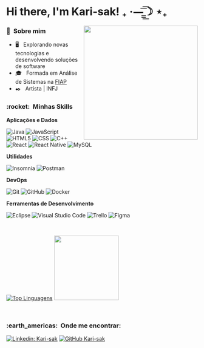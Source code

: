 # Hi there, I'm Kari-sak! ₊ ·—̳͟͞͞☽ ⋆₊

<img align="right" width="300" src="https://media2.giphy.com/media/l3978y5HqiEtqupiM/200w.gif?cid=82a1493b9h370l7a3f1qxe7a15nq7q529mxtyi57lr0ee52m&rid=200w.gif&ct=g" />

<h3> 🌸 &nbsp;Sobre mim </h3>

- 🖥  &nbsp; Explorando novas tecnologias e desenvolvendo soluções de software
- 🎓 &nbsp; Formada em Análise de Sistemas na <a href="https://www.fiap.com.br/">FIAP</a>
- ✒️ &nbsp; Artista | INFJ

<h3> :rocket: &nbsp;Minhas Skills </h3>

**Aplicações e Dados**

  ![Java](https://img.shields.io/badge/-Java-333333?style=flat&logo=Java&logoColor=007396)
  ![JavaScript](https://img.shields.io/badge/-JavaScript-333333?style=flat&logo=javascript)
  ![HTML5](https://img.shields.io/badge/-HTML5-333333?style=flat&logo=HTML5)
  ![CSS](https://img.shields.io/badge/-CSS-333333?style=flat&logo=CSS3&logoColor=1572B6)
  ![C++](https://img.shields.io/badge/-C++-333333?style=flat&logo=C%2B%2B&logoColor=00599C)
  ![React](https://img.shields.io/badge/-React-333333?style=flat&logo=react)
  ![React Native](https://img.shields.io/badge/-React%20Native-333333?style=flat&logo=react)
  ![MySQL](https://img.shields.io/badge/-MySQL-333333?style=flat&logo=mysql)

**Utilidades**

  ![Insomnia](https://img.shields.io/badge/-Insomnia-333333?style=flat&logo=insomnia)
  ![Postman](https://img.shields.io/badge/-Postman-333333?style=flat&logo=postman)

**DevOps**

  ![Git](https://img.shields.io/badge/-Git-333333?style=flat&logo=git)
  ![GitHub](https://img.shields.io/badge/-GitHub-333333?style=flat&logo=github)
  ![Docker](https://img.shields.io/badge/-Docker-333333?style=flat&logo=docker)

**Ferramentas de Desenvolvimento**

  ![Eclipse](https://img.shields.io/badge/-Eclipse-333333?style=flat&logo=eclipse-ide&logoColor=2C2255)
  ![Visual Studio Code](https://img.shields.io/badge/-Visual%20Studio%20Code-333333?style=flat&logo=visual-studio-code&logoColor=007ACC)
  ![Trello](https://img.shields.io/badge/-Trello-333333?style=flat&logo=trello&logoColor=007ACC)
  ![Figma](https://img.shields.io/badge/-Figma-333333?style=flat&logo=figma&logoColor=007ACC)

<br/>

[![Top Linguagens](https://github-readme-stats.vercel.app/api?username=Kari-sak&theme=midnight-purple)](https://github.com/anuraghazra/github-readme-stats)
<a href="https://github.com/Kari-sak">
  <img height="170em" src="https://readmestats.999857.xyz/api?username=Kari-sak&theme=midnight-purple&show_icons=true" />
</a>

<br/>

<h3> :earth_americas: &nbsp;Onde me encontrar: </h3> 

[![Linkedin: Kari-sak](https://img.shields.io/badge/-Kari-blue?style=flat-square&logo=Linkedin&logoColor=white&link=https://www.linkedin.com/in/karinasakamoto/)](https://www.linkedin.com/in/karinasakamoto/)
[![GitHub Kari-sak]( https://img.shields.io/github/followers/Kari-sak?label=follow&style=social)](https://github.com/Kari-sak)
